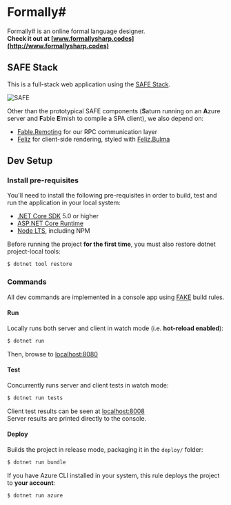 # Formally#

Formally# is an online formal language designer.<br/>
**Check it out at [www.formallysharp.codes](http://www.formallysharp.codes)**


## SAFE Stack

This is a full-stack web application using the [SAFE Stack](https://safe-stack.github.io/docs/overview/).

![SAFE](https://www.compositional-it.com/wp-content/uploads/2019/09/safe-1.png)

Other than the prototypical SAFE components (**S**aturn running on an **A**zure server and **F**able **E**lmish to compile a SPA client), we also depend on:
* [Fable.Remoting](https://zaid-ajaj.github.io/Fable.Remoting/) for our RPC communication layer
* [Feliz](https://zaid-ajaj.github.io/Feliz/) for client-side rendering, styled with [Feliz.Bulma](https://dzoukr.github.io/Feliz.Bulma/#/api-description)


## Dev Setup

### Install pre-requisites

You'll need to install the following pre-requisites in order to build, test and run the application in your local system:

* [.NET Core SDK](https://www.microsoft.com/net/download) 5.0 or higher
* [ASP.NET Core Runtime](https://dotnet.microsoft.com/apps/aspnet)
* [Node LTS](https://nodejs.org/en/download/), including NPM

Before running the project **for the first time**, you must also restore dotnet project-local tools:

```sh
$ dotnet tool restore
```

### Commands

All dev commands are implemented in a console app using [FAKE](https://fake.build/) build rules.

#### Run

Locally runs both server and client in watch mode (i.e. **hot-reload enabled**):

```sh
$ dotnet run
```

Then, browse to [localhost:8080](http://localhost:8080)

#### Test

Concurrently runs server and client tests in watch mode:

```sh
$ dotnet run tests
```

Client test results can be seen at [localhost:8008](http://localhost:8008)<br/>
Server results are printed directly to the console.

#### Deploy

Builds the project in release mode, packaging it in the `deploy/` folder:

```sh
$ dotnet run bundle
```

If you have Azure CLI installed in your system, this rule deploys the project to **your account**:

```sh
$ dotnet run azure
```

